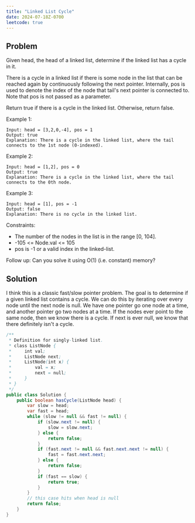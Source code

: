 ```yaml
---
title: "Linked List Cycle"
date: 2024-07-18Z-0700
leetcode: true
---
```


## Problem

Given head, the head of a linked list, determine if the linked list has a cycle in it.

There is a cycle in a linked list if there is some node in the list that can be reached again by continuously following the next pointer. Internally, pos is used to denote the index of the node that tail's next pointer is connected to. Note that pos is not passed as a parameter.

Return true if there is a cycle in the linked list. Otherwise, return false.

Example 1:

```text
Input: head = [3,2,0,-4], pos = 1
Output: true
Explanation: There is a cycle in the linked list, where the tail connects to the 1st node (0-indexed).
```

Example 2:

```text
Input: head = [1,2], pos = 0
Output: true
Explanation: There is a cycle in the linked list, where the tail connects to the 0th node.
```

Example 3:

```text
Input: head = [1], pos = -1
Output: false
Explanation: There is no cycle in the linked list.
```

Constraints:

- The number of the nodes in the list is in the range [0, 104].
- -105 <= Node.val <= 105
- pos is -1 or a valid index in the linked-list.

Follow up: Can you solve it using O(1) (i.e. constant) memory?

## Solution

I think this is a classic fast/slow pointer problem. The goal is to determine if a given linked list contains a cycle. We can do this by iterating over every node until the next node is null. We have one pointer go one node at a time, and another pointer go two nodes at a time. If the nodes ever point to the same node, then we know there is a cycle. If next is ever null, we know that there definitely isn't a cycle.

```java
/**
 * Definition for singly-linked list.
 * class ListNode {
 *     int val;
 *     ListNode next;
 *     ListNode(int x) {
 *         val = x;
 *         next = null;
 *     }
 * }
 */
public class Solution {
    public boolean hasCycle(ListNode head) {
        var slow = head;
        var fast = head;
        while (slow != null && fast != null) {
            if (slow.next != null) {
                slow = slow.next;
            } else {
                return false;
            }
            if (fast.next != null && fast.next.next != null) {
                fast = fast.next.next;
            } else {
                return false;
            }
            if (fast == slow) {
                return true;
            }
        }
        // this case hits when head is null
        return false;
    }
}
```
